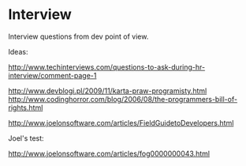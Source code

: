 Interview
=========

Interview questions from dev point of view.

Ideas:

 http://www.techinterviews.com/questions-to-ask-during-hr-interview/comment-page-1

 http://www.devblogi.pl/2009/11/karta-praw-programisty.html
 http://www.codinghorror.com/blog/2006/08/the-programmers-bill-of-rights.html

 http://www.joelonsoftware.com/articles/FieldGuidetoDevelopers.html
 
Joel's test:

 http://www.joelonsoftware.com/articles/fog0000000043.html
